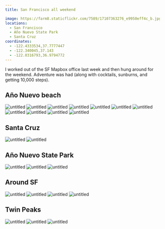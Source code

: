 ```yaml
---
title: San Francisco all weekend

image: https://farm8.staticflickr.com/7589/17107363276_e9950eff4c_b.jpg
locations:
  - San Francisco
  - Año Nuevo State Park
  - Santa Cruz
coordinates:
  - -122.4333534,37.7777447
  - -122.340045,37.143
  - -122.0316793,36.9794772
---
```


I worked out of the SF Mapbox office last week and then hung around for the weekend. Adventure was had (along with cocktails, sunburns, and getting 10,000 steps).

## Año Nuevo beach

<div class="photos">
<img src="https://farm8.staticflickr.com/7594/17107361806_8614e1f973_b.jpg" class="img-half" alt="untitled">
<img src="https://farm9.staticflickr.com/8694/17131754102_6c1c2625e1_b.jpg" class="img-half" alt="untitled">

<img src="https://farm8.staticflickr.com/7707/16945546098_c224ec5ebe_b.jpg" alt="untitled">

<img src="https://farm8.staticflickr.com/7672/17132670941_761ba7b868_b.jpg" class="img-half" alt="untitled">
<img src="https://farm8.staticflickr.com/7650/17132688221_d25f0947b9_b.jpg" class="img-half" alt="untitled">

<img src="https://farm9.staticflickr.com/8821/17133315355_dd0812b6eb_b.jpg" class="img-wide" alt="untitled">
<img src="https://farm8.staticflickr.com/7693/17131759382_5493242b29_b.jpg" class="img-tall" alt="untitled">

<img src="https://farm9.staticflickr.com/8771/17132678341_5922c289fa_b.jpg" class="img-tall" alt="untitled">
<img src="https://farm8.staticflickr.com/7613/16513155643_5bdda03f9c_b.jpg" class="img-wide" alt="untitled">
<img src="https://farm8.staticflickr.com/7709/16945546038_f953665e02_b.jpg" class="img-half" alt="untitled">
<img src="https://farm9.staticflickr.com/8765/16947144439_52768087aa_b.jpg" class="img-half" alt="untitled">
</div>

## Santa Cruz

<div class="photos">
<img src="https://farm8.staticflickr.com/7615/16945773840_1014380746_b.jpg" class="img-half" alt="untitled">
<img src="https://farm9.staticflickr.com/8734/16945783540_47cf0f3e29_b.jpg" class="img-half" alt="untitled">
</div>

## Año Nuevo State Park

<div class="photos">
<img src="https://farm8.staticflickr.com/7643/16513154263_840b75bbac_b.jpg" class="img-half" alt="untitled">
<img src="https://farm9.staticflickr.com/8767/16947131539_deaa2666e9_b.jpg" class="img-half" alt="untitled">
<img src="https://farm8.staticflickr.com/7589/17107363276_e9950eff4c_b.jpg" alt="untitled">
</div>

## Around SF

<div class="photos">
<img src="https://farm8.staticflickr.com/7609/16947128509_c118c940c9_b.jpg" class="img-half" alt="untitled">
<img src="https://farm9.staticflickr.com/8792/17131745962_58b4ae829e_b.jpg" class="img-half" alt="untitled">
<img src="https://farm9.staticflickr.com/8769/16945537298_f1c203abd5_b.jpg" class="img-half" alt="untitled">
<img src="https://farm8.staticflickr.com/7636/16945537418_260876ca39_b.jpg" class="img-half" alt="untitled">
</div>

## Twin Peaks

<div class="photos">
<img src="https://farm9.staticflickr.com/8731/16510878574_0b2c4b27cb_b.jpg" alt="untitled">
<img src="https://farm8.staticflickr.com/7672/16510888894_65d151ee05_b.jpg" class="img-half" alt="untitled">
<img src="https://farm9.staticflickr.com/8716/16510896924_040f8e75d1_b.jpg" class="img-half" alt="untitled">
</div>
